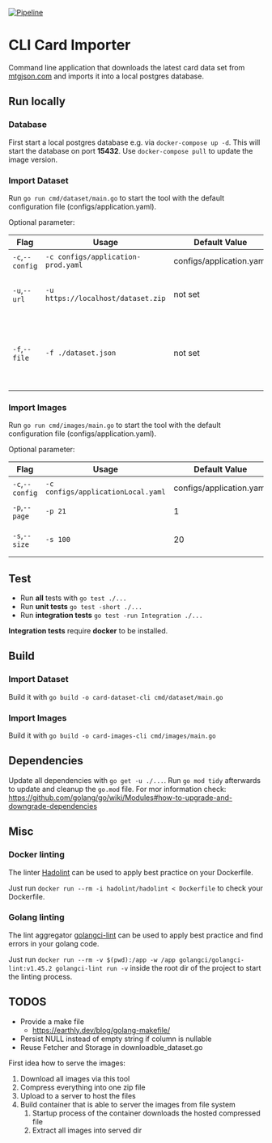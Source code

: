[![Pipeline](https://github.com/konstantinfoerster/card-importer-go/actions/workflows/pipeline.yml/badge.svg?branch=main)](https://github.com/konstantinfoerster/card-importer-go/actions/workflows/pipeline.yml)

# CLI Card Importer

Command line application that downloads the latest card data set from [mtgjson.com](https://mtgjson.com/) and imports it
into a local postgres database.

## Run locally

### Database
First start a local postgres database e.g. via `docker-compose up -d`. This will start the database on port **15432**.
Use `docker-compose pull` to update the image version. 

### Import Dataset
Run `go run cmd/dataset/main.go` to start the tool with the default configuration file (configs/application.yaml).

Optional parameter:

| Flag            | Usage                              | Default Value            | Description                                                      |
|-----------------|------------------------------------|--------------------------|------------------------------------------------------------------|
| `-c`,`--config` | `-c configs/application-prod.yaml` | configs/application.yaml | path to the config file                                          |
| `-u`,`--url`    | `-u https://localhost/dataset.zip` | not set                  | dataset download url as json or zip file                         |
| `-f`,`--file`   | `-f ./dataset.json`                | not set                  | dataset as json file, has precedence over the url flag or config |

### Import Images
Run `go run cmd/images/main.go` to start the tool with the default configuration file (configs/application.yaml).

Optional parameter:

| Flag            | Usage                              | Default Value            | Description                |
|-----------------|------------------------------------|--------------------------|----------------------------|
| `-c`,`--config` | `-c configs/applicationLocal.yaml` | configs/application.yaml | path to the config file    | 
| `-p`,`--page`   | `-p 21`                            | 1                        | start page number          |
| `-s`,`--size`   | `-s 100`                           | 20                       | amount of entries per page |

## Test

* Run **all** tests with `go test ./...`
* Run **unit tests** `go test -short ./...`
* Run **integration tests** `go test -run Integration ./...`

**Integration tests** require **docker** to be installed.

## Build

### Import Dataset

Build it with `go build -o card-dataset-cli cmd/dataset/main.go`

### Import Images

Build it with `go build -o card-images-cli cmd/images/main.go`

## Dependencies

Update all dependencies with `go get -u ./...`. Run `go mod tidy` afterwards to update and cleanup the `go.mod` file.
For mor information check: https://github.com/golang/go/wiki/Modules#how-to-upgrade-and-downgrade-dependencies

## Misc

### Docker linting

The linter [Hadolint](https://github.com/hadolint/hadolint) can be used to apply best practice on your Dockerfile.

Just run `docker run --rm -i hadolint/hadolint < Dockerfile` to check your Dockerfile.

### Golang linting

The lint aggregator [golangci-lint](https://golangci-lint.run/) can be used to apply best practice and find errors in
your golang code.

Just run `docker run --rm -v $(pwd):/app -w /app golangci/golangci-lint:v1.45.2 golangci-lint run -v` inside the root
dir of the project to start the linting process.

## TODOS

* Provide a make file
    * https://earthly.dev/blog/golang-makefile/
* Persist NULL instead of empty string if column is nullable
* Reuse Fetcher and Storage in downloadble_dataset.go

First idea how to serve the images:
1. Download all images via this tool
2. Compress everything into one zip file
3. Upload to a server to host the files
4. Build container that is able to server the images from file system
   1. Startup process of the container downloads the hosted compressed file
   2. Extract all images into served dir